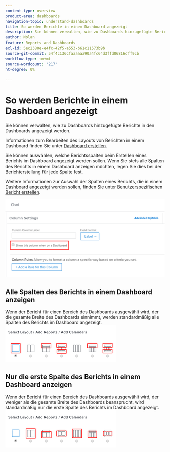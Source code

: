 ```yaml
---
content-type: overview
product-area: dashboards
navigation-topic: understand-dashboards
title: So werden Berichte in einem Dashboard angezeigt
description: Sie können verwalten, wie zu Dashboards hinzugefügte Berichte in den Dashboards angezeigt werden.
author: Nolan
feature: Reports and Dashboards
exl-id: 5ec2380e-e4fc-42f5-a553-b61c11573b9b
source-git-commit: 54f4c136cfaaaaaa90a4fc64d3ffd06816cff9cb
workflow-type: tm+mt
source-wordcount: '217'
ht-degree: 0%

---
```


# So werden Berichte in einem Dashboard angezeigt

Sie können verwalten, wie zu Dashboards hinzugefügte Berichte in den Dashboards angezeigt werden.

Informationen zum Bearbeiten des Layouts von Berichten in einem Dashboard finden Sie unter [Dashboard erstellen](../../../reports-and-dashboards/dashboards/creating-and-managing-dashboards/create-dashboard.md).

Sie können auswählen, welche Berichtsspalten beim Erstellen eines Berichts im Dashboard angezeigt werden sollen. Wenn Sie stets alle Spalten des Berichts in einem Dashboard anzeigen möchten, legen Sie dies bei der Berichterstellung für jede Spalte fest.

Weitere Informationen zur Auswahl der Spalten eines Berichts, die in einem Dashboard angezeigt werden sollen, finden Sie unter [Benutzerspezifischen Bericht erstellen](../../../reports-and-dashboards/reports/creating-and-managing-reports/create-custom-report.md).

![Option &quot;Im Dashboard anzeigen&quot;](assets/show-in-dashboard.png)

## Alle Spalten des Berichts in einem Dashboard anzeigen

Wenn der Bericht für einen Bereich des Dashboards ausgewählt wird, der die gesamte Breite des Dashboards einnimmt, werden standardmäßig alle Spalten des Berichts im Dashboard angezeigt.\
![Alle Spaltenoptionen anzeigen](assets/qs-dashboard-full-reports-350x118.png)

## Nur die erste Spalte des Berichts in einem Dashboard anzeigen

Wenn der Bericht für einen Bereich des Dashboards ausgewählt wird, der weniger als die gesamte Breite des Dashboards beansprucht, wird standardmäßig nur die erste Spalte des Berichts im Dashboard angezeigt.\
![Optionen der ersten Spalte anzeigen](assets/qs-dashboard-truncated-reports-350x118.png)

